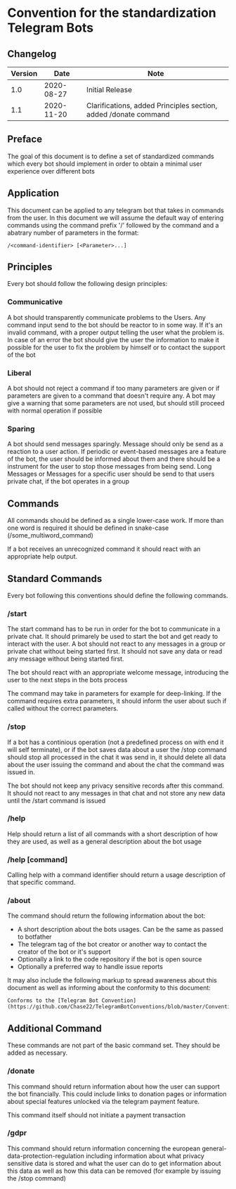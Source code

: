 # Convention for the standardization Telegram Bots

## Changelog
Version | Date | Note
------------ | ------------- | -------------
1.0 | 2020-08-27 | Initial Release
1.1 | 2020-11-20 | Clarifications, added Principles section, added /donate command

## Preface
The goal of this document is to define a set of standardized commands which every bot should implement in order to obtain a minimal user experience over different bots

## Application
This document can be applied to any telegram bot that takes in commands from the user. In this document we will assume the default way of entering commands using the command prefix '/' followed by the command and a abatrary number of parameters in the format:
```
/<command-identifier> [<Parameter>...]
```

## Principles
Every bot should follow the following design principles:

### Communicative
A bot should transparently communicate problems to the Users. Any command input send to the bot should be reactor to in some way. 
If it's an invalid command, with a proper output telling the user what the problem is. In case of an error the bot should give 
the user the information to make it possible for the user to fix the problem by himself or to contact the support of the bot

### Liberal
A bot should not reject a command if too many parameters are given or if parameters are given to a command that doesn't require any. 
A bot may give a warning that some parameters are not used, but should still proceed with normal operation if possible

### Sparing
A bot should send messages sparingly. Message should only be send as a reaction to a user action. 
If periodic or event-based messages are a feature of the bot, the user should be informed about them and there should be a instrument for the user to stop those messages from being send.
Long Messages or Messages for a specific user should be send to that users private chat, if the bot operates in a group

## Commands
All commands should be defined as a single lower-case work. If more than one word is required it should be defined in snake-case (/some_multiword_command)

If a bot receives an unrecognized command it should react with an appropriate help output.

## Standard Commands
Every bot following this conventions should define the following commands. 

### /start
The start command has to be run in order for the bot to communicate in a private chat. It should primarely be used to start the bot and get ready to interact with the user. A bot should not react to any messages in a group or private chat without being started first. It should not save any data or read any message without being started first.

The bot should react with an appropriate welcome message, introducing the user to the next steps in the bots process

The command may take in parameters for example for deep-linking. If the command requires extra parameters, it should inform the user about such if called without the correct parameters.

### /stop
If a bot has a continious operation (not a predefined process on with end it will self terminate), or if the bot saves data about a user the /stop command should stop all processed in the chat it was send in, it should delete all data about the user issuing the command and about the chat the command was issued in. 

The bot should not keep any privacy sensitive records after this command. It should not react to any messages in that chat and not store any new data until the /start command is issued

### /help
Help should return a list of all commands with a short description of how they are used, as well as a general description about the bot usage

### /help [command]
Calling help with a command identifier should return a usage description of that specific command.

### /about
The command should return the following information about the bot:
 - A short description about the bots usages. Can be the same as passed to botfather
 - The telegram tag of the bot creator or another way to contact the creator of the bot or it's support
 - Optionally a link to the code repository if the bot is open source
 - Optionally a preferred way to handle issue reports

It may also include the following markup to spread awareness about this document as well as informing about the conformity to this document:

```
Conforms to the [Telegram Bot Convention](https://github.com/Chase22/TelegramBotConventions/blob/master/Convention.md)
```

## Additional Command
These commands are not part of the basic command set. They should be added as necessary.

### /donate
This command should return information about how the user can support the bot financially. This could include links to donation pages or information about special features unlocked via the telegram payment feature.

This command itself should not initiate a payment transaction

### /gdpr
This command should return information concerning the european general-data-protection-regulation including information about what privacy sensitive data is stored and what the user can do to get information about this data as well as how this data can be removed (for example by issuing the /stop command)
